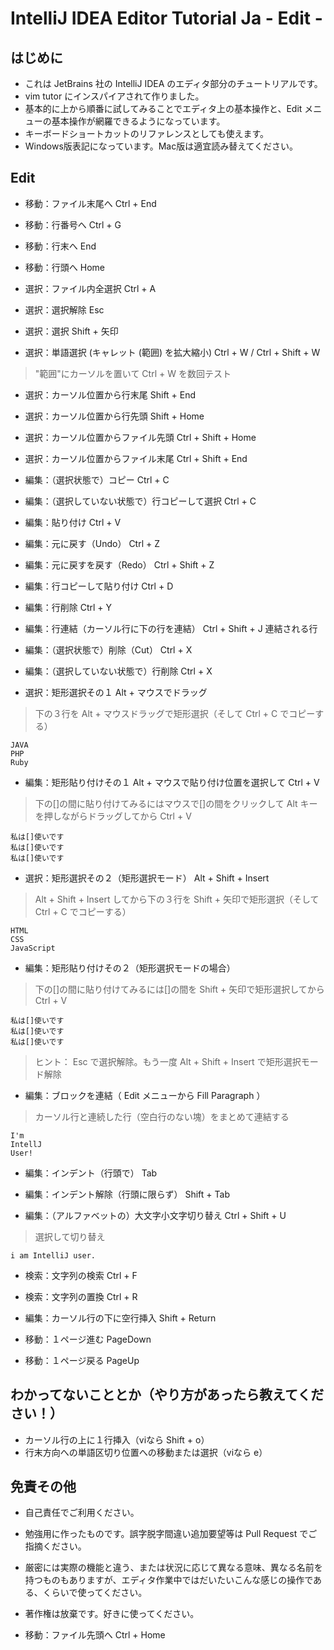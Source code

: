 # IntelliJ IDEA Editor Tutorial Ja - Edit -

## はじめに

* これは JetBrains 社の IntelliJ IDEA のエディタ部分のチュートリアルです。
* vim tutor にインスパイアされて作りました。
* 基本的に上から順番に試してみることでエディタ上の基本操作と、Edit メニューの基本操作が網羅できるようになっています。
* キーボードショートカットのリファレンスとしても使えます。
* Windows版表記になっています。Mac版は適宜読み替えてください。

## Edit

* 移動：ファイル末尾へ Ctrl + End
* 移動：行番号へ Ctrl + G
* 移動：行末へ End
* 移動：行頭へ Home

* 選択：ファイル内全選択 Ctrl + A
* 選択：選択解除 Esc
* 選択：選択 Shift + 矢印
* 選択：単語選択 (キャレット (範囲) を拡大縮小) Ctrl + W / Ctrl + Shift + W

> "範囲"にカーソルを置いて Ctrl + W を数回テスト

* 選択：カーソル位置から行末尾 Shift + End
* 選択：カーソル位置から行先頭 Shift + Home
* 選択：カーソル位置からファイル先頭 Ctrl + Shift + Home
* 選択：カーソル位置からファイル末尾 Ctrl + Shift + End

* 編集：（選択状態で）コピー Ctrl + C
* 編集：（選択していない状態で）行コピーして選択 Ctrl + C

* 編集：貼り付け Ctrl + V

* 編集：元に戻す（Undo） Ctrl + Z
* 編集：元に戻すを戻す（Redo） Ctrl + Shift + Z

* 編集：行コピーして貼り付け Ctrl + D
* 編集：行削除 Ctrl + Y

* 編集：行連結（カーソル行に下の行を連結） Ctrl + Shift + J
    連結される行

* 編集：（選択状態で）削除（Cut） Ctrl + X
* 編集：（選択していない状態で）行削除 Ctrl + X

* 選択：矩形選択その１ Alt + マウスでドラッグ

> 下の３行を Alt + マウスドラッグで矩形選択（そして Ctrl + C でコピーする）

    JAVA
    PHP
    Ruby

* 編集：矩形貼り付けその１ Alt + マウスで貼り付け位置を選択して Ctrl + V

> 下の[]の間に貼り付けてみるにはマウスで[]の間をクリックして Alt キーを押しながらドラッグしてから Ctrl + V

    私は[]使いです
    私は[]使いです
    私は[]使いです

* 選択：矩形選択その２（矩形選択モード） Alt + Shift + Insert

> Alt + Shift + Insert してから下の３行を Shift + 矢印で矩形選択（そして Ctrl + C でコピーする）

    HTML
    CSS
    JavaScript

* 編集：矩形貼り付けその２（矩形選択モードの場合）

> 下の[]の間に貼り付けてみるには[]の間を Shift + 矢印で矩形選択してから Ctrl + V

    私は[]使いです
    私は[]使いです
    私は[]使いです

> ヒント： Esc で選択解除。もう一度 Alt + Shift + Insert で矩形選択モード解除

* 編集：ブロックを連結（ Edit メニューから Fill Paragraph ）

> カーソル行と連続した行（空白行のない塊）をまとめて連結する

    I'm
    IntellJ
    User!

* 編集：インデント（行頭で） Tab
* 編集：インデント解除（行頭に限らず） Shift + Tab

* 編集：（アルファベットの）大文字小文字切り替え Ctrl + Shift + U

> 選択して切り替え

    i am IntelliJ user.

* 検索：文字列の検索 Ctrl + F
* 検索：文字列の置換 Ctrl + R

* 編集：カーソル行の下に空行挿入 Shift + Return

* 移動：１ページ進む PageDown
* 移動：１ページ戻る PageUp


## わかってないこととか（やり方があったら教えてください！）

* カーソル行の上に１行挿入（viなら Shift + o）
* 行末方向への単語区切り位置への移動または選択（viなら e）


## 免責その他

* 自己責任でご利用ください。
* 勉強用に作ったものです。誤字脱字間違い追加要望等は Pull Request でご指摘ください。
* 厳密には実際の機能と違う、または状況に応じて異なる意味、異なる名前を持つものもありますが、エディタ作業中ではだいたいこんな感じの操作である、くらいで使ってください。
* 著作権は放棄です。好きに使ってください。


* 移動：ファイル先頭へ Ctrl + Home
